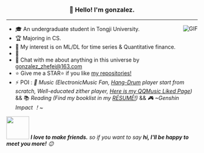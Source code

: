 <h3 align="center">👋 Hello! I'm gonzalez.
</h3>

---

<img align="right" alt="GIF" src="https://raw.githubusercontent.com/haoruilee/haoruilee/master/pic/pusheencode.gif" />

- 🎓 An undergraduate student in Tongji University. 
- 🏆 Majoring in CS.
- 🤖️ My interest is on ML/DL for time series & Quantitative finance.
- 🌱 
- 💬 Chat with me about anything in this universe by gonzalez_zhefei@163.com
- :star: Give me a STAR:star: if you like [my repositories!](https://github.com/ZhefeiGong?tab=repositories) 
- ⚡ POI : *🎼 Music (ElectronicMusic Fan, [Hang-Drum](https://en.wikipedia.org/wiki/Hang_(instrument)) player start from scratch, Well-educated zither player, [Here is my QQMusic Liked Page](https://c.y.qq.com/base/fcgi-bin/u?__=MurwMAe64Mik))* && 📚 *Reading (Find my booklist in my [RÉSUMÉ!](https://hrlee.cn))* && *🎮  ~Genshin Impact ！~*

<img src="https://media.giphy.com/media/LnQjpWaON8nhr21vNW/giphy.gif" width="60"> <em><b>I love to make friends.</b> so if you want to say <b>hi, I'll be happy to meet you more!</b> 😊</em>
